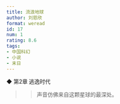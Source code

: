 ```yaml
---
title: 流浪地球
author: 刘慈欣
format: weread
id: 17
num: 1
rating: 8.6
tags:
- 中国科幻
- 小说
- 末日
---
```


◆ 第2章 逃逸时代

>> 声音仿佛来自这颗星球的最深处。

